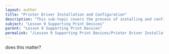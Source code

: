 ```yaml
---
layout: author
title: "Printer Driver Installation and Configuration"
description: "This sub-topic covers the process of installing and configuring printer drivers to enable communication between a computer and a printer. It includes understanding different types of printer drivers, such as universal and specific drivers, and the steps required to install them on various operating systems. The configuration process may involve setting preferences, adjusting settings for print quality, and managing printer queues. Additionally, it emphasizes troubleshooting common issues that may arise during installation, including incompatibility and driver errors."
subject: "Lesson 9 Supporting Print Devices"
parent: "Lesson 9 Supporting Print Devices"
permalink: "/Lesson 9 Supporting Print Devices/Printer Driver Installation and Configuration/"
---
```


does this matter?
